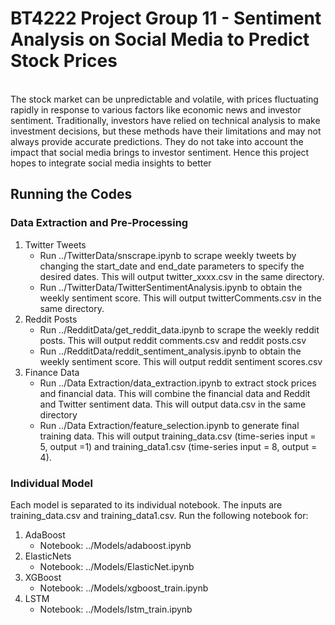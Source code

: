 # BT4222 Project Group 11 - Sentiment Analysis on Social Media to Predict Stock Prices 
<br />
The stock market can be unpredictable and volatile, with prices fluctuating rapidly in response to various factors like economic news and investor sentiment. Traditionally, investors have relied on technical analysis to make investment decisions, but these methods have their limitations and may not always provide accurate predictions. They do not take into account the impact that social media brings to investor sentiment. Hence this project hopes to integrate social media insights to better 

## Running the Codes
### Data Extraction and Pre-Processing
1. Twitter Tweets
	- Run ../TwitterData/snscrape.ipynb  to scrape weekly tweets by changing the start_date and end_date parameters to specify the desired dates. This will output twitter_xxxx.csv in the same directory.
	- Run ../TwitterData/TwitterSentimentAnalysis.ipynb to obtain the weekly sentiment score. This will output twitterComments.csv in the same directory.
2. Reddit Posts
	- Run ../RedditData/get_reddit_data.ipynb to scrape the weekly reddit posts. This will output reddit comments.csv and reddit posts.csv
	- Run ../RedditData/reddit_sentiment_analysis.ipynb to obtain the weekly sentiment score. This will output reddit sentiment scores.csv
3. Finance Data
	- Run ../Data Extraction/data_extraction.ipynb to extract stock prices and financial data. This will combine the financial data and Reddit and Twitter sentiment data. This will output data.csv in the same directory
	- Run ../Data Extraction/feature_selection.ipynb to generate final training data. This will output training_data.csv (time-series input = 5, output =1) and training_data1.csv (time-series input = 8, output = 4). 

### Individual Model
Each model is separated to its individual notebook. The inputs are training_data.csv and training_data1.csv. Run the following notebook for:
1. AdaBoost 
	- Notebook: ../Models/adaboost.ipynb 
2. ElasticNets
	- Notebook: ../Models/ElasticNet.ipynb
3. XGBoost 
	- Notebook: ../Models/xgboost_train.ipynb
4. LSTM
	- Notebook: ../Models/lstm_train.ipynb

